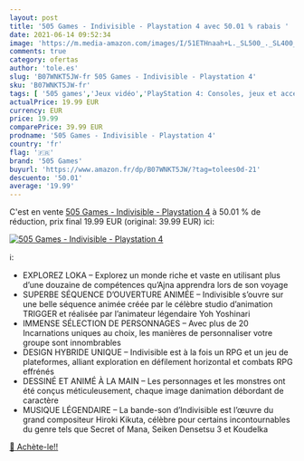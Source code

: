```yaml
---
layout: post
title: '505 Games - Indivisible - Playstation 4 avec 50.01 % rabais '
date: 2021-06-14 09:52:34
image: 'https://m.media-amazon.com/images/I/51ETHnaah+L._SL500_._SL400_.jpg'
comments: true
category: ofertas
author: 'tole.es'
slug: 'B07WNKT5JW-fr 505 Games - Indivisible - Playstation 4'
sku: 'B07WNKT5JW-fr'
tags: [ '505 games','Jeux vidéo','PlayStation 4: Consoles, jeux et accessoires', ]
actualPrice: 19.99 EUR
currency: EUR
price: 19.99
comparePrice: 39.99 EUR
prodname: '505 Games - Indivisible - Playstation 4'
country: 'fr'
flag: '🇫🇷'
brand: '505 Games'
buyurl: 'https://www.amazon.fr/dp/B07WNKT5JW/?tag=tolees0d-21'
descuento: '50.01'
average: '19.99'
---
```


C'est en vente [505 Games - Indivisible - Playstation 4](https://www.amazon.fr/dp/B07WNKT5JW/?tag=tolees0d-21)  à  50.01 % de réduction, prix final  19.99 EUR (original: 39.99 EUR) ici:

[![505 Games - Indivisible - Playstation 4](https://m.media-amazon.com/images/I/51ETHnaah+L._SL500_._SL400_.jpg)](https://www.amazon.fr/dp/B07WNKT5JW/?tag=tolees0d-21)

ℹ️:

- EXPLOREZ LOKA – Explorez un monde riche et vaste en utilisant plus d’une douzaine de compétences qu’Ajna apprendra lors de son voyage
- SUPERBE SÉQUENCE D’OUVERTURE ANIMÉE – Indivisible s’ouvre sur une belle séquence animée créée par le célèbre studio d’animation TRIGGER et réalisée par l’animateur légendaire Yoh Yoshinari
- IMMENSE SÉLECTION DE PERSONNAGES – Avec plus de 20 Incarnations uniques au choix, les manières de personnaliser votre groupe sont innombrables
- DESIGN HYBRIDE UNIQUE – Indivisible est à la fois un RPG et un jeu de plateformes, alliant exploration en défilement horizontal et combats RPG effrénés
- DESSINÉ ET ANIMÉ À LA MAIN – Les personnages et les monstres ont été conçus méticuleusement, chaque image danimation débordant de caractère
- MUSIQUE LÉGENDAIRE – La bande-son d’Indivisible est l’œuvre du grand compositeur Hiroki Kikuta, célèbre pour certains incontournables du genre tels que Secret of Mana, Seiken Densetsu 3 et Koudelka

[🛒 Achète-le!!](https://www.amazon.fr/dp/B07WNKT5JW/?tag=tolees0d-21)
